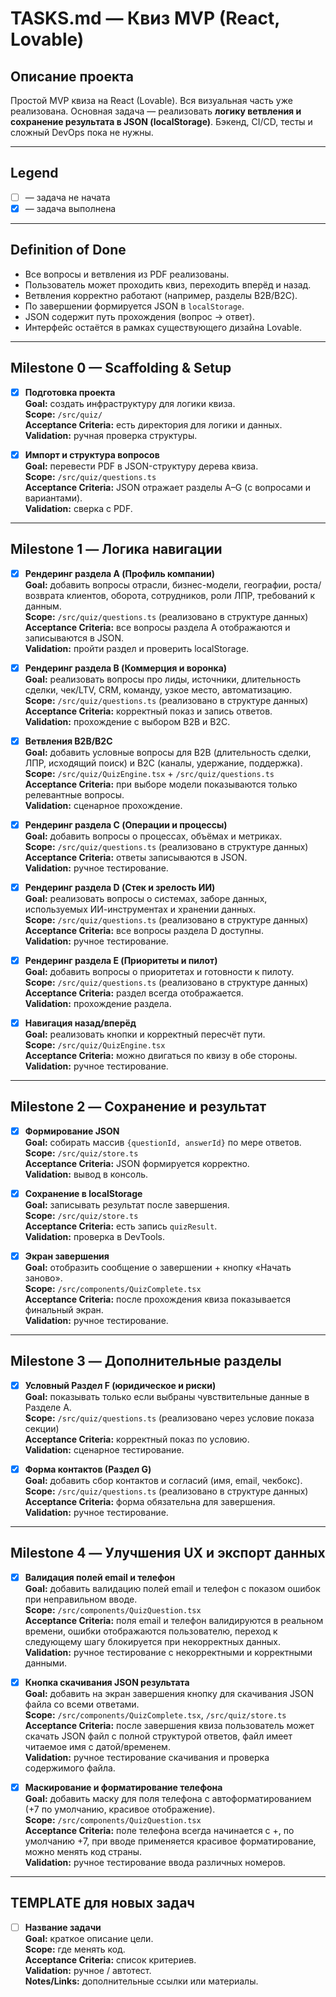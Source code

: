 # TASKS.md — Квиз MVP (React, Lovable)

## Описание проекта
Простой MVP квиза на React (Lovable). Вся визуальная часть уже реализована. Основная задача — реализовать **логику ветвления и сохранение результата в JSON (localStorage)**. Бэкенд, CI/CD, тесты и сложный DevOps пока не нужны.

---

## Legend
- [ ] — задача не начата
- [x] — задача выполнена

---

## Definition of Done
- Все вопросы и ветвления из PDF реализованы.
- Пользователь может проходить квиз, переходить вперёд и назад.
- Ветвления корректно работают (например, разделы B2B/B2C).
- По завершении формируется JSON в `localStorage`.
- JSON содержит путь прохождения (вопрос → ответ).
- Интерфейс остаётся в рамках существующего дизайна Lovable.

---

## Milestone 0 — Scaffolding & Setup
- [x] **Подготовка проекта**  
  **Goal:** создать инфраструктуру для логики квиза.  
  **Scope:** `/src/quiz/`  
  **Acceptance Criteria:** есть директория для логики и данных.  
  **Validation:** ручная проверка структуры.  

- [x] **Импорт и структура вопросов**  
  **Goal:** перевести PDF в JSON-структуру дерева квиза.  
  **Scope:** `/src/quiz/questions.ts`  
  **Acceptance Criteria:** JSON отражает разделы A–G (с вопросами и вариантами).  
  **Validation:** сверка с PDF.  

---

## Milestone 1 — Логика навигации
- [x] **Рендеринг раздела A (Профиль компании)**  
  **Goal:** добавить вопросы отрасли, бизнес-модели, географии, роста/возврата клиентов, оборота, сотрудников, роли ЛПР, требований к данным.  
  **Scope:** `/src/quiz/questions.ts` (реализовано в структуре данных)  
  **Acceptance Criteria:** все вопросы раздела A отображаются и записываются в JSON.  
  **Validation:** пройти раздел и проверить localStorage.

- [x] **Рендеринг раздела B (Коммерция и воронка)**  
  **Goal:** реализовать вопросы про лиды, источники, длительность сделки, чек/LTV, CRM, команду, узкое место, автоматизацию.  
  **Scope:** `/src/quiz/questions.ts` (реализовано в структуре данных)  
  **Acceptance Criteria:** корректный показ и запись ответов.  
  **Validation:** прохождение с выбором B2B и B2C.

- [x] **Ветвления B2B/B2C**  
  **Goal:** добавить условные вопросы для B2B (длительность сделки, ЛПР, исходящий поиск) и B2C (каналы, удержание, поддержка).  
  **Scope:** `/src/quiz/QuizEngine.tsx` + `/src/quiz/questions.ts`  
  **Acceptance Criteria:** при выборе модели показываются только релевантные вопросы.  
  **Validation:** сценарное прохождение.

- [x] **Рендеринг раздела C (Операции и процессы)**  
  **Goal:** добавить вопросы о процессах, объёмах и метриках.  
  **Scope:** `/src/quiz/questions.ts` (реализовано в структуре данных)  
  **Acceptance Criteria:** ответы записываются в JSON.  
  **Validation:** ручное тестирование.

- [x] **Рендеринг раздела D (Стек и зрелость ИИ)**  
  **Goal:** реализовать вопросы о системах, заборе данных, используемых ИИ-инструментах и хранении данных.  
  **Scope:** `/src/quiz/questions.ts` (реализовано в структуре данных)  
  **Acceptance Criteria:** все вопросы раздела D доступны.  
  **Validation:** ручное тестирование.

- [x] **Рендеринг раздела E (Приоритеты и пилот)**  
  **Goal:** добавить вопросы о приоритетах и готовности к пилоту.  
  **Scope:** `/src/quiz/questions.ts` (реализовано в структуре данных)  
  **Acceptance Criteria:** раздел всегда отображается.  
  **Validation:** прохождение раздела.

- [x] **Навигация назад/вперёд**  
  **Goal:** реализовать кнопки и корректный пересчёт пути.  
  **Scope:** `/src/quiz/QuizEngine.tsx`  
  **Acceptance Criteria:** можно двигаться по квизу в обе стороны.  
  **Validation:** ручное тестирование.

---

## Milestone 2 — Сохранение и результат
- [x] **Формирование JSON**  
  **Goal:** собирать массив `{questionId, answerId}` по мере ответов.  
  **Scope:** `/src/quiz/store.ts`  
  **Acceptance Criteria:** JSON формируется корректно.  
  **Validation:** вывод в консоль.

- [x] **Сохранение в localStorage**  
  **Goal:** записывать результат после завершения.  
  **Scope:** `/src/quiz/store.ts`  
  **Acceptance Criteria:** есть запись `quizResult`.  
  **Validation:** проверка в DevTools.

- [x] **Экран завершения**  
  **Goal:** отобразить сообщение о завершении + кнопку «Начать заново».  
  **Scope:** `/src/components/QuizComplete.tsx`  
  **Acceptance Criteria:** после прохождения квиза показывается финальный экран.  
  **Validation:** ручное тестирование.

---

## Milestone 3 — Дополнительные разделы
- [x] **Условный Раздел F (юридическое и риски)**  
  **Goal:** показывать только если выбраны чувствительные данные в Разделе A.  
  **Scope:** `/src/quiz/questions.ts` (реализовано через условие показа секции)  
  **Acceptance Criteria:** корректный показ по условию.  
  **Validation:** сценарное тестирование.

- [x] **Форма контактов (Раздел G)**  
  **Goal:** добавить сбор контактов и согласий (имя, email, чекбокс).  
  **Scope:** `/src/quiz/questions.ts` (реализовано в структуре данных)  
  **Acceptance Criteria:** форма обязательна для завершения.  
  **Validation:** ручное тестирование.

---

## Milestone 4 — Улучшения UX и экспорт данных
- [x] **Валидация полей email и телефон**  
  **Goal:** добавить валидацию полей email и телефон с показом ошибок при неправильном вводе.  
  **Scope:** `/src/components/QuizQuestion.tsx`  
  **Acceptance Criteria:** поля email и телефон валидируются в реальном времени, ошибки отображаются пользователю, переход к следующему шагу блокируется при некорректных данных.  
  **Validation:** ручное тестирование с некорректными и корректными данными.

- [x] **Кнопка скачивания JSON результата**  
  **Goal:** добавить на экран завершения кнопку для скачивания JSON файла со всеми ответами.  
  **Scope:** `/src/components/QuizComplete.tsx`, `/src/quiz/store.ts`  
  **Acceptance Criteria:** после завершения квиза пользователь может скачать JSON файл с полной структурой ответов, файл имеет читаемое имя с датой/временем.  
  **Validation:** ручное тестирование скачивания и проверка содержимого файла.

- [x] **Маскирование и форматирование телефона**  
  **Goal:** добавить маску для поля телефона с автоформатированием (+7 по умолчанию, красивое отображение).  
  **Scope:** `/src/components/QuizQuestion.tsx`  
  **Acceptance Criteria:** поле телефона всегда начинается с +, по умолчанию +7, при вводе применяется красивое форматирование, можно менять код страны.  
  **Validation:** ручное тестирование ввода различных номеров.

---

## TEMPLATE для новых задач
- [ ] **Название задачи**  
  **Goal:** краткое описание цели.  
  **Scope:** где менять код.  
  **Acceptance Criteria:** список критериев.  
  **Validation:** ручное / автотест.  
  **Notes/Links:** дополнительные ссылки или материалы.

